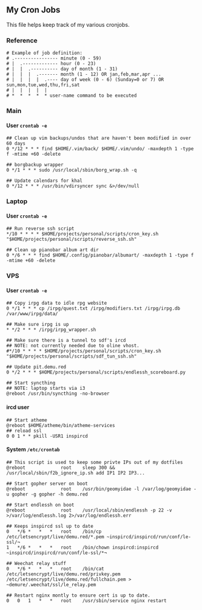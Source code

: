 <!--
##### My (demuredemeanor) list of cron jobs
# vim: set expandtab ts=4 sw=4: ## Since this is markdown
# https://notabug.org/demure/dotfiles/
# legacy repo http://github.com/demure/dotfiles
-->


## My Cron Jobs ##
This file helps keep track of my various cronjobs.


### Reference ###
```
# Example of job definition:
# .---------------- minute (0 - 59)
# |  .------------- hour (0 - 23)
# |  |  .---------- day of month (1 - 31)
# |  |  |  .------- month (1 - 12) OR jan,feb,mar,apr ...
# |  |  |  |  .---- day of week (0 - 6) (Sunday=0 or 7) OR sun,mon,tue,wed,thu,fri,sat
# |  |  |  |  |
# *  *  *  *  * user-name command to be executed
```


### Main ###
#### User `crontab -e` ###
```
## Clean up vim backups/undos that are haven't been modified in over 60 days
0 */12 * * * find $HOME/.vim/back/ $HOME/.vim/undo/ -maxdepth 1 -type f -mtime +60 -delete

## borgbackup wrapper
0 */1 * * * sudo /usr/local/sbin/borg_wrap.sh -q

## Update calendars for khal
0 */12 * * * /usr/bin/vdirsyncer sync &>/dev/null

```


### Laptop ###
#### User `crontab -e` ###
```
## Run reverse ssh script
*/10 * * * * $HOME/projects/personal/scripts/cron_key.sh "$HOME/projects/personal/scripts/reverse_ssh.sh"

## Clean up pianobar album art dir
0 */6 * * * find $HOME/.config/pianobar/albumart/ -maxdepth 1 -type f -mtime +60 -delete
```


### VPS ###
#### User `crontab -e` ###
```
## Copy irpg data to idle rpg website
0 */1 * * * cp /irpg/quest.txt /irpg/modifiers.txt /irpg/irpg.db /var/www/irpg/data/

## Make sure irpg is up
* */2 * * * /irpg/irpg_wrapper.sh

## Make sure there is a tunnel to sdf's ircd
## NOTE: not currently needed due to oline vhost.
#*/10 * * * * $HOME/projects/personal/scripts/cron_key.sh "$HOME/projects/personal/scripts/sdf_tun_ssh.sh"

## Update pit.demu.red
0 */2 * * * $HOME/projects/personal/scripts/endlessh_scoreboard.py

## Start syncthing
## NOTE: laptop starts via i3
@reboot /usr/bin/syncthing -no-browser
```


#### ircd user ####
```
## Start atheme
@reboot $HOME/atheme/bin/atheme-services
## reload ssl
0 0 1 * * pkill -USR1 inspircd
```


#### System `/etc/crontab` ####
```
## This script is used to keep some privte IPs out of my dotfiles
@reboot             root    sleep 300 && /usr/local/sbin/f2b_ignore_ip.sh add IP1 IP2 IP3...

## Start gopher server on boot
@reboot             root    /usr/bin/geomyidae -l /var/log/geomyidae -u gopher -g gopher -h demu.red

## Start endlessh on boot
@reboot             root    /usr/local/sbin/endlessh -p 22 -v >/var/log/endlessh.log 2>/var/log/endlessh.err

## Keeps inspircd ssl up to date
0   */6 *   *   *   root    /bin/cp /etc/letsencrypt/live/demu.red/*.pem ~inspircd/inspircd/run/conf/le-ssl/¬
1   */6 *   *   *   root    /bin/chown inspircd:inspircd ~inspircd/inspircd/run/conf/le-ssl/*¬

## Weechat relay stuff
0   */6 *   *   *   root    /bin/cat /etc/letsencrypt/live/demu.red/privkey.pem /etc/letsencrypt/live/demu.red/fullchain.pem > ~demure/.weechat/ssl/le_relay.pem

## Restart nginx montly to ensure cert is up to date.
0   0   1   *   *   root    /usr/sbin/service nginx restart
```
